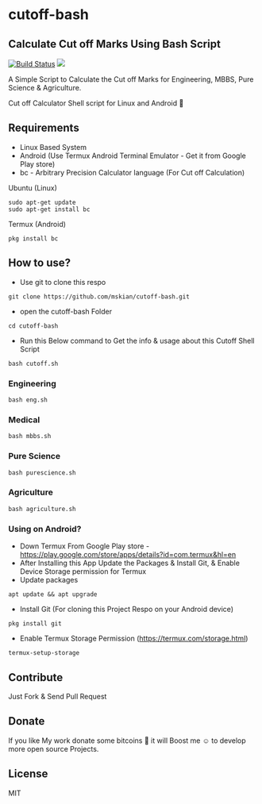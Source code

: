 # cutoff-bash

## Calculate Cut off Marks Using Bash Script

[![Build Status](https://travis-ci.org/mskian/cutoff-bash.svg?branch=master)](https://travis-ci.org/mskian/cutoff-bash)  <a target="_blank" href="https://github.com/mskian/cutoff-bash/blob/master/LICENSE" title="License: GPL"><img src="https://img.shields.io/badge/License-MIT-orange.svg"></a>


A Simple Script to Calculate the Cut off Marks for Engineering, MBBS, Pure Science & Agriculture.

Cut off Calculator Shell script for Linux and Android 📝

## Requirements

- Linux Based System
- Android (Use Termux Android Terminal Emulator - Get it from Google Play store)
- bc - Arbitrary Precision Calculator language (For Cut off Calculation)

Ubuntu (Linux)

```
sudo apt-get update
sudo apt-get install bc
```

Termux (Android)

```
pkg install bc
```

## How to use?

- Use git to clone this respo

```
git clone https://github.com/mskian/cutoff-bash.git
```

- open the cutoff-bash Folder

```
cd cutoff-bash
```

- Run this Below command to Get the info & usage about this Cutoff Shell Script

```
bash cutoff.sh
```

### Engineering

```
bash eng.sh
```

### Medical

```
bash mbbs.sh
```

### Pure Science

```
bash purescience.sh
```

### Agriculture

```
bash agriculture.sh
```

### Using on Android?

- Down Termux From Google Play store - https://play.google.com/store/apps/details?id=com.termux&hl=en
- After Installing this App Update the Packages & Install Git, & Enable Device Storage permission for Termux
- Update packages

```
apt update && apt upgrade
```

- Install Git (For cloning this Project Respo on your Android device)

```
pkg install git
```

- Enable Termux Storage Permission (https://termux.com/storage.html)

```
termux-setup-storage
```

## Contribute

Just Fork & Send Pull Request

## Donate

If you like My work donate some bitcoins 💖 it will Boost me ☺ to develop more open source Projects.

## License

MIT
